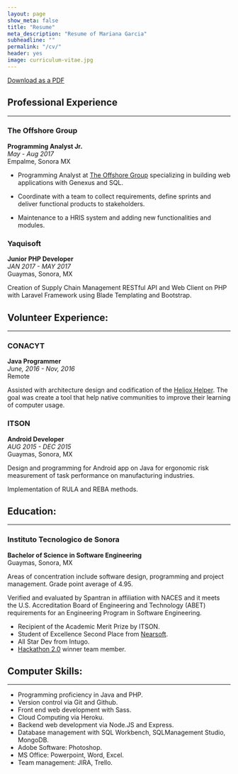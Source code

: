 ```yaml
---
layout: page
show_meta: false
title: "Resume"
meta_description: "Resume of Mariana Garcia"
subheadline: ""
permalink: "/cv/"
header: yes
image: curriculum-vitae.jpg
---
```

[Download as a PDF](https://marianagh.github.io/assets/img/marianaghresume.pdf)

## Professional Experience
-----

### The Offshore Group
**Programming Analyst Jr.**  
*May - Aug 2017*  
Empalme, Sonora MX  

- Programming Analyst at [The Offshore Group](https://offshoregroup.com/) specializing in building web applications with Genexus and SQL.  

- Coordinate with a team to collect requirements, define sprints and deliver functional products to stakeholders.

- Maintenance to a HRIS system and adding new functionalities and modules.

### Yaquisoft
**Junior PHP Developer**  
*JAN 2017 - MAY 2017*  
Guaymas, Sonora, MX

Creation of Supply Chain Management RESTful API and Web Client on PHP with Laravel Framework using Blade Templating and Bootstrap.

## Volunteer Experience:
-----

### CONACYT
**Java Programmer**  
*June, 2016 - Nov, 2016*  
Remote

Assisted with architecture design and codification of the [Heliox Helper](http://proyectoheliox.org/blog/heliox-acceso-2-0/). The goal was create a tool that help native communities to improve their learning of computer usage.

### ITSON
**Android Developer**  
*AUG 2015 - DEC 2015*  
Guaymas, Sonora, MX

Design and programming for Android app on Java for ergonomic risk measurement of task performance on  manufacturing industries.

Implementation of RULA and REBA methods.


## Education:
-----

### Instituto Tecnologico de Sonora
**Bachelor of Science in Software Engineering**  
Guaymas, Sonora, MX

Areas of concentration include software design, programming and project management. Grade point average of 4.95. 

Verified and evaluated by Spantran in affiliation with NACES and it meets the U.S. Accreditation Board of Engineering and Technology (ABET) requirements for an Engineering Program in Software Engineering.

- Recipient of the Academic Merit Prize by ITSON.
- Student of Excellence Second Place from [Nearsoft](https://nearsoft.com/).
- All Star Dev from Intugo.
- [Hackathon 2.0](http://iswug.net/hackathon-2-0-resena/)  winner team member.

## Computer Skills:
-----

- Programming proficiency in Java and PHP.
- Version control via Git and Github.
- Front end web development with Sass. 
- Cloud Computing via Heroku.
- Backend web development via Node.JS and Express.
- Database management with SQL Workbench, SQLManagement Studio, MongoDB. 
- Adobe Software: Photoshop.
- MS Office: Powerpoint, Word, Excel.
- Team management: JIRA, Trello.
